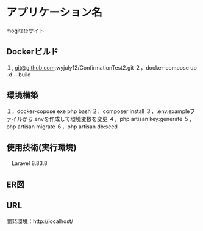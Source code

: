 # アプリケーション名
mogitateサイト

## Dockerビルド
１, git@github.com:wyjuly12/ConfirmationTest2.git
２，docker-compose up -d --build

## 環境構築
１，docker-copose exe php bash
２，composer install
３，.env.exampleファイルから.envを作成して環境変数を変更
４，php artisan key:generate
５，php artisan migrate
６，php artisan db:seed

## 使用技術(実行環境)
　Laravel 8.83.8

## ER図




## URL
開発環境：http://localhost/
